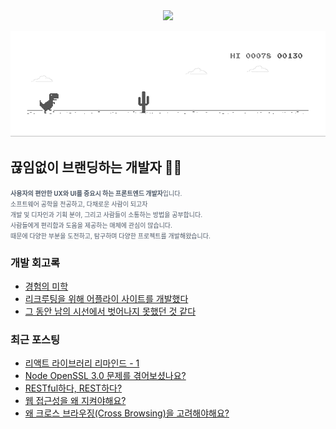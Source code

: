 
<div align="center">
<img style="height:70px" src="https://user-images.githubusercontent.com/19422885/206861312-7dbd3708-98dc-4b97-82e9-96f25581bc94.gif"></img>
  
![dino.gif](./dino.gif)

</div>

## 끊임없이 브랜딩하는 개발자  👋🏻

<span style="color:#4E5968; font-size:10px;">
<strong>사용자의 편안한 UX와 UI를 중요시 하는 프론트엔드 개발자</strong>입니다.<br/>
소프트웨어 공학을 전공하고, 다채로운 사람이 되고자<br/>
개발 및 디자인과 기획 분야, 그리고 사람들이 소통하는 방법을 공부합니다.<br/>
사람들에게 편리함과 도움을 제공하는 매체에 관심이 많습니다.<br/>
때문에 다양한 부분을 도전하고, 탐구하며 다양한 프로젝트를 개발해왔습니다.</span>

### 개발 회고록
- [경험의 미학](https://klmhyeonwooo.tistory.com/80)<br>
- [리크루팅을 위해 어플라이 사이트를 개발했다](https://klmhyeonwooo.tistory.com/74)<br>
- [그 동안 남의 시선에서 벗어나지 못했던 것 같다](https://klmhyeonwooo.tistory.com/65)<br>

### 최근 포스팅
- [리액트 라이브러리 리마인드 - 1](https://klmhyeonwooo.tistory.com/88)<br>
- [Node OpenSSL 3.0 문제를 겪어보셨나요?](https://klmhyeonwooo.tistory.com/87)<br>
- [RESTful하다, REST하다?](https://klmhyeonwooo.tistory.com/86)<br>
- [웹 접근성을 왜 지켜야해요?](https://klmhyeonwooo.tistory.com/85)<br>
- [왜 크로스 브라우징(Cross Browsing)을 고려해야해요?](https://klmhyeonwooo.tistory.com/84)<br>
